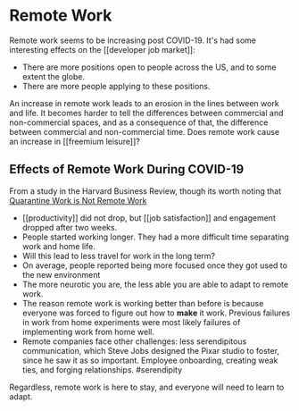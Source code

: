 # Remote Work

Remote work seems to be increasing post COVID-19. It's had some interesting effects on the [[developer job market]]:

- There are more positions open to people across the US, and to some extent the globe. 
- There are more people applying to these positions. 

An increase in remote work leads to an erosion in the lines between work and life. It becomes harder to tell the differences between commercial and non-commercial spaces, and as a consequence of that, the difference between commercial and non-commercial time. Does remote work cause an increase in [[freemium leisure]]?

## Effects of Remote Work During COVID-19
From a study in the Harvard Business Review, though its worth noting that [Quarantine Work is Not Remote Work](https://www.glennstovall.com/quarantine-work-is-not-remote-work/)

- [[productivity]] did not drop, but [[job satisfaction]] and engagement dropped after two weeks.
- People started working longer. They had a more difficult time separating work and home life.
- Will this lead to less travel for work in the long term? 
- On average, people reported being more focused once they got used to the new environment
- The more neurotic you are, the less able you are able to adapt to remote work. 
- The reason remote work is working better than before is because everyone was forced to figure out how to __make__ it work. Previous failures in work from home experiments were most likely failures of implementing work from home well. 
- Remote companies face other challenges: less serendipitous communication, which Steve Jobs designed the Pixar studio to foster, since he saw it as so important. Employee onboarding, creating weak ties, and forging relationships.  #serendipity

Regardless, remote work is here to stay, and everyone will need to learn to adapt. 